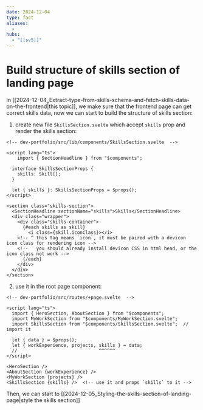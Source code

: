 ```yaml
---
date: 2024-12-04
type: fact
aliases:
  -
hubs:
  - "[[sv5]]"
---
```


# Build structure of skills section of landing page

In [[2024-12-04_Extract-type-from-skills-schema-and-fetch-skills-data-on-the-frontend|this topic]], we make sure that the frontend page can get correct skills data, now we can start to build the structure of skills section:

1. create new file `SkillsSection.svelte` which accept `skills` prop and render the skills section:

```svelte
<!-- dev-portfolio/src/lib/components/SkillsSection.svelte  -->

<script lang="ts">
    import { SectionHeadline } from "$components";

  interface SkillsSectionProps {
    skills: Skill[];
  }

  let { skills }: SkillsSectionProps = $props();
</script>

<section class="skills-section">
  <SectionHeadline sectionName="skills">Skills</SectionHeadline>
  <div class="wrapper">
    <div class="skills-container">
      {#each skills as skill}
        <i class={skill.iconClass}></i>
    <!-- ^ this tag means `icon`, it must be paired with a devicon icon class for rendering icon -->
    <!--   you should already install devicon CSS in html head, or the icon class not work -->
      {/each}
    </div>
  </div>
</section>
```

2. use it in the root page component:

```svelte
<!-- dev-portfolio/src/routes/+page.svelte  -->

<script lang="ts">
  import { HeroSection, AboutSection } from "$components";
  import MyWorkSection from "$components/MyWorkSection.svelte";
  import SkillsSection from "$components/SkillsSection.svelte";  // import it

  let { data } = $props();
  let { workExperience, projects, skills } = data;
  //                              ^^^^^^
</script>

<HeroSection />
<AboutSection {workExperience} />
<MyWorkSection {projects} />
<SkillsSection {skills} />  <!-- use it and props `skills` to it -->

```

Then, we can start to [[2024-12-05_Styling-the-skills-section-of-landing-page|style the skills section]]

